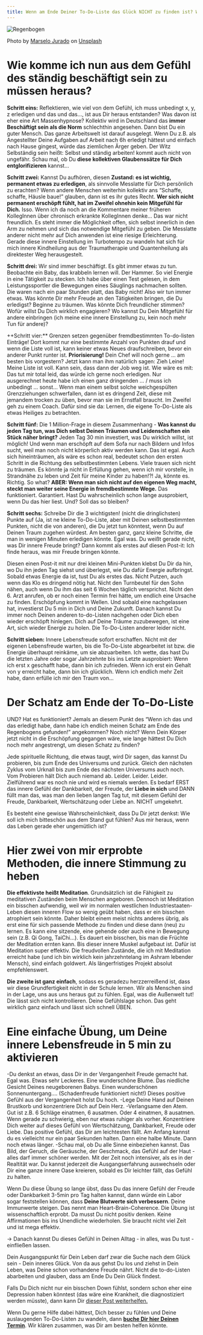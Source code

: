 ```yaml
---
title: Wenn am Ende Deiner To-Do-Liste das Glück NICHT zu finden ist? Was dann...
---
```


![Regenbogen](/asstes/2020-11-05-Regenbogen.jpg)

<span>Photo by <a href="https://unsplash.com/@marselojur1?utm_source=unsplash&amp;utm_medium=referral&amp;utm_content=creditCopyText">Marselo Jurado</a> on <a href="https://unsplash.com/s/photos/rainbow-sky?utm_source=unsplash&amp;utm_medium=referral&amp;utm_content=creditCopyText">Unsplash</a></span>


# Wie komme ich nun aus dem Gefühl des ständig beschäftigt sein zu müssen heraus?
**Schritt eins:** Reflektieren, wie viel von dem Gefühl, ich muss unbedingt x, y, z erledigen und das und das..., ist aus Dir heraus entstanden? Was davon ist eher eine Art Massenhypnose? Kollektiv wird in Deutschland das **immer Beschäftigt sein als die Norm** schlechthin angesehen. Dann bist Du ein guter Mensch. Das ganze Arbeitswelt ist darauf ausgelegt. Wenn Du z.B. als Angestellter Deine Aufgaben auf Arbeit nach 6h erledigt hättest und einfach nach Hause gingest, würde das ziemlichen Ärger geben. Der Witz Selbständig sein heißt: Selbst und ständig arbeiten! kommt auch nicht von ungefähr. Schau mal, ob Du **diese kollektiven Glaubenssätze für Dich entglorifizieren** kannst… 

**Schritt zwei:** Kannst Du aufhören, diesen **Zustand: es ist wichtig, permanent etwas zu erledigen**, als sinnvolle Messlatte für Dich persönlich zu erachten? Wenn andere Menschen weiterhin kollektiv ans “Schaffe, schaffe, Häusle baue!” glauben, dann ist es ihr gutes Recht. **Wer sich nicht permanent erschöpft fühlt, hat im Zweifel ohnehin kein Mitgefühl für Dich.** Isso. Wenn ich da noch an die Kommentare meiner früheren KollegInnen über chronisch erkrankte KollegInnen denke… Das war nicht freundlich. Es steht immer die Möglichkeit offen, sich selbst innerlich in den Arm zu nehmen und sich das notwendige Mitgefühl zu geben. Die Messlatte anderer nicht mehr auf Dich anwenden ist eine riesige Erleichterung. Gerade diese innere Einstellung im Turbotempo zu wandeln hat sich für mich innere Kindheilung aus der Traumatherapie und Quantenheilung als direktester Weg herausgestelt. 

**Schritt drei:** Wir sind immer beschäftigt. Es gibt immer etwas zu tun. Beobachte ein Baby, das krabbeln lernen will. Der Hammer. So viel Energie in eine Tätigkeit zu stecken. Ich habe über einen Test gelesen, in dem Leistungssportler die Bewegungen eines Säuglings nachmachen sollten. Die waren nach ein paar Stunden platt, das Baby nicht! Also wir tun immer etwas. Was könnte Dir mehr Freude an den Tätigkeiten bringen, die Du erledigst? Beginne zu träumen. Was könnte Dich freundlicher stimmen? Wofür willst Du Dich wirklich engagieren? Wo kannst Du Dein Mitgefühl für andere einbringen (ich meine eine innere Einstellung zu, kein noch mehr Tun für andere)? 

++Schritt vier:** Grenzen setzen gegenüber fremdbestimmten To-do-listen Einträge! Dort kommt nur eine bestimmte Anzahl von Punkten drauf und wenn die Liste voll ist, kann keiner etwas Neues draufschreiben, bevor ein anderer Punkt runter ist. **Priorisierung!** Dein Chef will noch gerne ... am besten bis vorgestern? Jetzt kann man ihm natürlich sagen: Zieh Leine! Meine Liste ist voll. Kann sein, dass dann der Job weg ist. Wie wäre es mit: Das tut mir total leid, das würde ich gerne noch erledigen. Nur ausgerechnet heute habe ich einen ganz dringenden … / muss ich unbedingt … sonst… Wenn man einem selbst solche weichgespülten  Grenzziehungen schwerfallen, dann ist es dringend Zeit, diese mit jemandem trocken zu üben, bevor man sie im Ernstfall braucht. Im Zweifel geh zu einem Coach. Dafür sind sie da: Lernen, die eigene To-Do-Liste als etwas Heiliges zu betrachten. 

**Schritt fünf:** Die 1 Million-Frage in diesem Zusammenhang - **Was kannst du jeden Tag tun, was Dich selbst Deinen Träumen und Leidenschaften ein Stück näher bringt?** Jeden Tag 30 min investiert, was Du wirklich willst, ist möglich! Und wenn man erschöpft auf dem Sofa nur nach Bildern und Infos sucht, weil man noch nicht körperlich aktiv werden kann. Das ist egal. Auch sich hineinträumen, als wäre es schon real, bedeutet schon den ersten Schritt in die Richtung des selbstbestimmten Lebens. Viele trauen sich nicht zu träumen. Es könnte ja nicht in Erfüllung gehen, wenn ich mir vorstelle, in Strandnähe zu leben und Zeit für meine Kinder zu haben!?! Ja, könnte es. Richtig. So what? **ABER: Wenn man sich nicht auf den eigenen Weg macht, steckt man weiter seine Energie in fremdbestimmte Wege.** Das funktioniert. Garantiert. Hast Du wahrscheinlich schon lange ausprobiert, wenn Du das hier liest. Und? Soll das so bleiben?

**Schritt sechs:** Schreibe Dir die 3 wichtigsten! (nicht die dringlichsten) Punkte auf (Ja, ist ne kleine To-Do-Liste, aber mit Deinen selbstbestimmten Punkten, nicht die von anderen), die Du jetzt tun könntest, wenn Du auf Deinen Traum zugehen würdest. Am besten ganz, ganz kleine Schritte, die man in wenigen Minuten erledigen könnte. Egal was. Du weißt gerade nicht, was Dir innere Freude bringt? Dann kommt als erstes auf diesen Post-it: Ich finde heraus, was mir Freude bringen könnte. 

Diesen einen Post-it mit nur drei kleinen Mini-Punkten klebst Du Dir da hin, wo Du ihn jeden Tag siehst und überlegst, wie Du dafür Energie aufbringst. Sobald etwas Energie da ist, tust Du als erstes das. Nicht Putzen, auch wenn das Klo es dringend nötig hat. Nicht den Turnbeutel für den Sohn nähen, auch wenn Du ihm das seit 6 Wochen täglich versprichst. Nicht den 6. Arzt anrufen, ob er noch einen Termin frei hätte, um endlich eine Ursache zu finden. Erschöpfung kommt in Wellen. Und sobald eine nachgelassen hat, investierst Du 5 min in Dich und Deine Zukunft. Danach kannst Du immer noch Deinen anderen to-do-Listen nachgehen oder Dich eben wieder erschöpft hinlegen. Dich auf Deine Träume zuzubewegen, ist eine Art, sich wieder Energie zu holen. Die To-Do-Listen anderer leider nicht. 

**Schritt sieben:** Innere Lebensfreude sofort erschaffen. Nicht mit der eigenen Lebensfreude warten, bis die To-Do-Liste abgearbeitet ist bzw. die Energie überhaupt reinkäme, um sie abzuarbeiten. Ich wette, das hast Du die letzten Jahre oder sogar Jahrzehnte bis ins Letzte ausprobiert: Wenn ich erst x geschafft habe, dann bin ich zufrieden. Wenn ich erst ein Gehalt von y erreicht habe, dann bin ich glücklich. Wenn ich endlich mehr Zeit habe, dann erfülle ich mir den Traum von… 

# Der Schatz am Ende der To-Do-Liste
UND? Hat es funktioniert? Jemals an diesem Punkt des “Wenn ich das und das erledigt habe, dann habe ich endlich meinen Schatz am Ende des Regenbogens gefunden!” angekommen? Noch nicht? Wenn Dein Körper jetzt nicht in die Erschöpfung gegangen wäre, wie lange hättest Du Dich noch mehr angestrengt, um diesen Schatz zu finden? 

Jede spirituelle Richtung, die etwas taugt, wird Dir sagen, das kannst Du probieren, bis zum Ende des Universums und zurück. Gleich den nächsten Zyklus vom Urknall bis zum Ende des nächsten Universums auch noch. Vom Probieren hält Dich auch niemand ab. Leider. Leider. Leider. Zielführend war es noch nie und wird es niemals werden. Es bedarf ERST das innere Gefühl der Dankbarkeit, der Freude, der **Liebe in sich** und DANN füllt man das, was man den lieben langen Tag tut, mit diesem Gefühl der Freude, Dankbarkeit, Wertschätzung oder Liebe an. NICHT umgekehrt. 

Es besteht eine gewisse Wahrscheinlichkeit, dass Du Dir jetzt denkst: Wie soll ich mich bitteschön aus dem Stand gut fühlen? Aus mir heraus, wenn das Leben gerade eher ungemütlich ist? 

# Hier zwei von mir erprobte Methoden, die innere Stimmung zu heben 
**Die effektivste heißt Meditation**. Grundsätzlich ist die Fähigkeit zu meditativen Zuständen beim Menschen angeboren. Dennoch ist Meditation ein bisschen aufwendig, weil wir im normalen westlichen Industriestaaten-Leben diesen inneren Flow so wenig geübt haben, dass er ein bisschen atrophiert sein könnte. Daher bleibt einem meist nichts anderes übrig, als erst eine für sich passende Methode zu finden und diese dann (neu) zu lernen. Es kann eine sitzende, eine gehende oder auch eine in Bewegung sein (z.B. Qi Gong, TaiChi…). Es dauert ein bisschen, bis man die Früchte der Meditation ernten kann. Bis dieser innere Muskel aufgebaut ist. Dafür ist Meditation super effektiv. Die freudvollen Zustände, die ich mit Meditation erreicht habe (und ich bin wirklich kein jahrzehntelang im Ashram lebender Mensch), sind einfach goldwert. Als längerfristiges Projekt absolut empfehlenswert. 

**Die zweite ist ganz einfach**, sodass es geradezu herzzerreißend ist, dass wir diese Grundfertigkeit nicht in der Schule lernen. Wir als Menschen sind in der Lage, uns aus uns heraus gut zu fühlen. Egal, was die Außenwelt tut! Die lässt sich nicht kontrollieren. Deine Gefühlslage schon. Das geht wirklich ganz einfach und lässt sich schnell ÜBEN. 

# Eine einfache Übung, um Deine innere Lebensfreude in 5 min zu aktivieren
-Du denkst an etwas, dass Dir in der Vergangenheit Freude gemacht hat. Egal was. Etwas sehr Leckeres. Eine wunderschöne Blume. Das niedliche Gesicht Deines neugeborenen Babys. Einen wunderschönen Sonnenuntergang.... (Schadenfreude funktioniert nicht!) Dieses positive Gefühl aus der Vergangenheit holst Du hoch. 
-Lege Deine Hand auf Deinen Brustkorb und konzentriere Dich auf Dein Herz. 
-Verlangsame den Atem. Gut ist z.B. 6 Schläge einatmen, 6 ausatmen. Oder 4 einatmen, 8 ausatmen. Wenn gerade zu schwierig, eben nur etwas ruhiger als vorher. 
Konzentriere Dich weiter auf dieses Gefühl von Wertschätzung, Dankbarkeit, Freude oder Liebe. Das positive Gefühl, das Dir am leichtesten fällt. Am Anfang kannst du es vielleicht nur ein paar Sekunden halten. Dann eine halbe Minute. Dann noch etwas länger. 
-Schau mal, ob Du alle Sinne einbeziehen kannst. Das Bild, der Geruch, die Geräusche, der Geschmack, das Gefühl auf der Haut - alles darf immer schöner werden. Mit der Zeit noch intensiver, als es in der Realtität war. Du kannst jederzeit die Ausgangserfahrung auswechseln oder Dir eine ganze innere Oase kreieren, sobald es Dir leichter fällt, das Gefühl zu halten. 

Wenn Du diese Übung so lange übst, dass Du das innere Gefühl der Freude oder Dankbarkeit 3-5min pro Tag halten kannst, dann würde ein Labor sogar feststellen können, dass **Deine Blutwerte sich verbessern**. Deine Immunwerte steigen. Das nennt man Heart-Brain-Coherence. Die Übung ist wissenschaftlich erprobt. Da musst Du nicht positiv denken. Keine Affirmationen bis ins Unendliche wiederholen. Sie braucht nicht viel Zeit und ist mega effektiv. 

→ Danach kannst Du dieses Gefühl in Deinen Alltag - in alles, was Du tust - einfließen lassen. 

Dein Ausgangspunkt für Dein Leben darf zwar die Suche nach dem Glück sein - Dein inneres Glück. Von da aus gehst Du los und ziehst in Dein Leben, was Deine schon vorhandene Freude nährt. Nicht die to-do-Listen abarbeiten und glauben, dass am Ende Du Dein Glück findest. 

Falls Du Dich nicht nur ein bisschen Down fühlst, sondern schon eher eine Depression haben könntest (das wäre eine Krankheit, die diagnostiziert werden müsste), dann kann Dir [dieser Post weiterhelfen.](/2020/08/31/Burnout-und-Depression-ohne-Medikamente-behandeln.html)

Wenn Du gerne Hilfe dabei hättest, Dich besser zu fühlen und Deine auslaugenden To-Do-Listen zu wandeln, dann **[buche Dir hier Deinen Termin]()**. Wir klären zusammen, was Dir am besten helfen könnte. 

